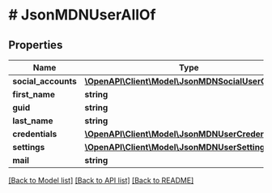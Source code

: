 # # JsonMDNUserAllOf

## Properties

Name | Type | Description | Notes
------------ | ------------- | ------------- | -------------
**social_accounts** | [**\OpenAPI\Client\Model\JsonMDNSocialUserObject[]**](JsonMDNSocialUserObject.md) |  | [optional] 
**first_name** | **string** |  | [optional] 
**guid** | **string** |  | [optional] 
**last_name** | **string** |  | [optional] 
**credentials** | [**\OpenAPI\Client\Model\JsonMDNUserCredentials**](JsonMDNUserCredentials.md) |  | [optional] 
**settings** | [**\OpenAPI\Client\Model\JsonMDNUserSetting[]**](JsonMDNUserSetting.md) |  | [optional] 
**mail** | **string** |  | [optional] 

[[Back to Model list]](../../README.md#documentation-for-models) [[Back to API list]](../../README.md#documentation-for-api-endpoints) [[Back to README]](../../README.md)


